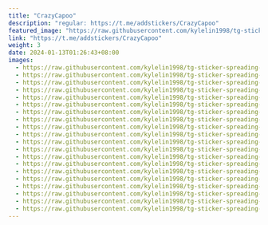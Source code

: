 ```yaml
---
title: "CrazyCapoo"
description: "regular: https://t.me/addstickers/CrazyCapoo"
featured_image: "https://raw.githubusercontent.com/kylelin1998/tg-sticker-spreading-worldwide-images/main/img/4e745ab1-d828-4719-a327-d98fffd388a2.jpg"
link: "https://t.me/addstickers/CrazyCapoo"
weight: 3
date: 2024-01-13T01:26:43+08:00
images:
  - https://raw.githubusercontent.com/kylelin1998/tg-sticker-spreading-worldwide-images/main/img/4e745ab1-d828-4719-a327-d98fffd388a2.jpg
  - https://raw.githubusercontent.com/kylelin1998/tg-sticker-spreading-worldwide-images/main/img/c29f7f2d-bb96-4191-bf79-b06b20ef5818.jpg
  - https://raw.githubusercontent.com/kylelin1998/tg-sticker-spreading-worldwide-images/main/img/4b673016-c819-4a88-aaf0-ca297963ea2a.jpg
  - https://raw.githubusercontent.com/kylelin1998/tg-sticker-spreading-worldwide-images/main/img/9bfd157c-bf1c-4b7c-ab20-841672037f48.jpg
  - https://raw.githubusercontent.com/kylelin1998/tg-sticker-spreading-worldwide-images/main/img/4cc51a58-4335-4249-931d-d4bf3e86e3c5.jpg
  - https://raw.githubusercontent.com/kylelin1998/tg-sticker-spreading-worldwide-images/main/img/9ed9a227-b51d-4b04-ba26-496bb541fea2.jpg
  - https://raw.githubusercontent.com/kylelin1998/tg-sticker-spreading-worldwide-images/main/img/f609f43f-8204-4ef7-a016-e499eb30e014.jpg
  - https://raw.githubusercontent.com/kylelin1998/tg-sticker-spreading-worldwide-images/main/img/cf61add5-278b-4b96-b633-4a9c8ce840cd.jpg
  - https://raw.githubusercontent.com/kylelin1998/tg-sticker-spreading-worldwide-images/main/img/4e9dd662-e2ef-4574-af12-be7cbde9bc73.jpg
  - https://raw.githubusercontent.com/kylelin1998/tg-sticker-spreading-worldwide-images/main/img/6626c468-774b-4689-884f-c650055b7890.jpg
  - https://raw.githubusercontent.com/kylelin1998/tg-sticker-spreading-worldwide-images/main/img/d6b0a69b-4686-4e0f-a09c-0921172c5579.jpg
  - https://raw.githubusercontent.com/kylelin1998/tg-sticker-spreading-worldwide-images/main/img/694e5c68-f647-4763-8fc6-551293c29675.jpg
  - https://raw.githubusercontent.com/kylelin1998/tg-sticker-spreading-worldwide-images/main/img/a15cb092-9f3c-4fcb-b556-1a047d2e2749.jpg
  - https://raw.githubusercontent.com/kylelin1998/tg-sticker-spreading-worldwide-images/main/img/856066c4-b879-4f32-8783-228bdf0f7ee7.jpg
  - https://raw.githubusercontent.com/kylelin1998/tg-sticker-spreading-worldwide-images/main/img/99d31244-b0b2-4fdb-80b7-2742977f7710.jpg
  - https://raw.githubusercontent.com/kylelin1998/tg-sticker-spreading-worldwide-images/main/img/862938e7-0488-4275-ad86-4dcca1818ed7.jpg
  - https://raw.githubusercontent.com/kylelin1998/tg-sticker-spreading-worldwide-images/main/img/d7667b93-db31-4093-b9a1-1ca21cbf2ea1.jpg
  - https://raw.githubusercontent.com/kylelin1998/tg-sticker-spreading-worldwide-images/main/img/9f232d88-ea1f-486e-919a-ae787acbb0f6.jpg
  - https://raw.githubusercontent.com/kylelin1998/tg-sticker-spreading-worldwide-images/main/img/4a0a26a3-141c-4611-93ed-6c3dc1c635f7.jpg
  - https://raw.githubusercontent.com/kylelin1998/tg-sticker-spreading-worldwide-images/main/img/93b0f221-5516-4cf1-9e08-da9a7d986362.jpg
---
```

